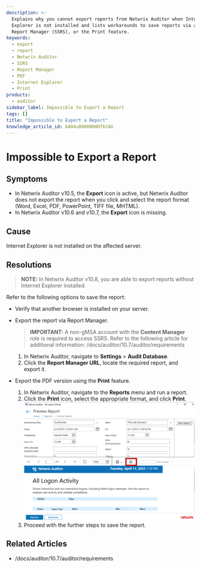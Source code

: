 ```yaml
---
description: >-
  Explains why you cannot export reports from Netwrix Auditor when Internet
  Explorer is not installed and lists workarounds to save reports via a browser,
  Report Manager (SSRS), or the Print feature.
keywords:
  - export
  - report
  - Netwrix Auditor
  - SSRS
  - Report Manager
  - PDF
  - Internet Explorer
  - Print
products:
  - auditor
sidebar_label: Impossible to Export a Report
tags: []
title: "Impossible to Export a Report"
knowledge_article_id: kA04u000000HDfkCAG
---
```


# Impossible to Export a Report

## Symptoms

- In Netwrix Auditor v10.5, the **Export** icon is active, but Netwrix Auditor does not export the report when you click and select the report format (Word, Excel, PDF, PowerPoint, TIFF file, MHTML).
- In Netwrix Auditor v10.6 and v10.7, the **Export** icon is missing.

## Cause

Internet Explorer is not installed on the affected server.

## Resolutions

> **NOTE:** In Netwrix Auditor v10.8, you are able to export reports without Internet Explorer installed.

Refer to the following options to save the report:

- Verify that another browser is installed on your server.

- Export the report via Report Manager.
  > **IMPORTANT:** A non-gMSA account with the **Content Manager** role is required to access SSRS. Refer to the following article for additional information: /docs/auditor/10.7/auditor/requirements

  1. In Netwrix Auditor, navigate to **Settings** > **Audit Database**.
  2. Click the **Report Manager URL**, locate the required report, and export it.

- Export the PDF version using the **Print** feature.

  1. In Netwrix Auditor, navigate to the **Reports** menu and run a report.
  2. Click the **Print** icon, select the appropriate format, and click **Print**.  
     ![Print dialog or options](images/ka0Qk000000CoU5_0EM4u0000084Tco.png)
  3. Proceed with the further steps to save the report.

## Related Articles

- /docs/auditor/10.7/auditor/requirements
